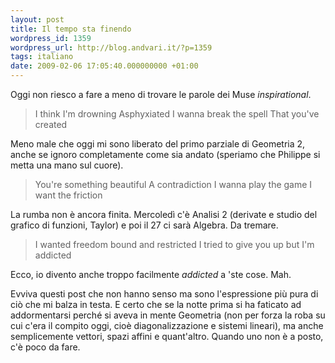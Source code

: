 ```yaml
---
layout: post
title: Il tempo sta finendo
wordpress_id: 1359
wordpress_url: http://blog.andvari.it/?p=1359
tags: italiano
date: 2009-02-06 17:05:40.000000000 +01:00
---
```

Oggi non riesco a fare a meno di trovare le parole dei Muse <em>inspirational</em>.
<blockquote>I think I'm drowning
Asphyxiated
I wanna break the spell
That you've created</blockquote>
Meno male che oggi mi sono liberato del primo parziale di Geometria 2, anche se ignoro completamente come sia andato (speriamo che Philippe si metta una mano sul cuore).
<blockquote>You're something beautiful
A contradiction
I wanna play the game
I want the friction</blockquote>
La rumba non è ancora finita. Mercoledì c'è Analisi 2 (derivate e studio del grafico di funzioni, Taylor) e poi il 27 ci sarà Algebra. Da tremare.
<blockquote>I wanted freedom
bound and restricted
I tried to give you up
but I'm addicted</blockquote>
Ecco, io divento anche troppo facilmente <em>addicted</em> a 'ste cose. Mah.

Evviva questi post che non hanno senso ma sono l'espressione più pura di ciò che mi balza in testa. E certo che se la notte prima si ha faticato ad addormentarsi perché si aveva in mente Geometria (non per forza la roba su cui c'era il compito oggi, cioè diagonalizzazione e sistemi lineari), ma anche semplicemente vettori, spazi affini e quant'altro. Quando uno non è a posto, c'è poco da fare.
